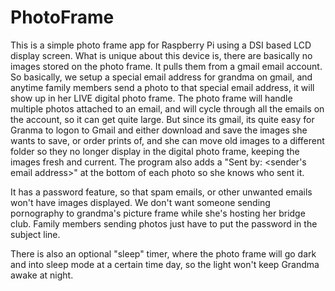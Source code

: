 # PhotoFrame
This is a simple photo frame app for Raspberry Pi using a DSI based LCD display screen.   What is unique about this device is, there are basically no images stored on the photo frame.   It pulls them from a gmail email account.   So basically, we setup a special email address for grandma on gmail, and anytime family members send a photo to that special email address, it will show up in her LIVE digital photo frame.   The photo frame will handle multiple photos attached to an email, and will cycle through all the emails on the account, so it can get quite large.   But since its gmail, its quite easy for Granma to logon to Gmail and either download and save the images she wants to save, or order prints of, and she can move old images to a different folder so they no longer display in the digital photo frame, keeping the images fresh and current.   The program also adds a "Sent by: <sender's email address>" at the bottom of each photo so she knows who sent it.

It has a password feature, so that spam emails, or other unwanted emails won't have images displayed.   We don't want someone sending pornography to grandma's picture frame while she's hosting her bridge club.   Family members sending photos just have to put the password in the subject line.

There is also an optional "sleep" timer, where the photo frame will go dark and into sleep mode at a certain time day, so the light won't keep Grandma awake at night.
